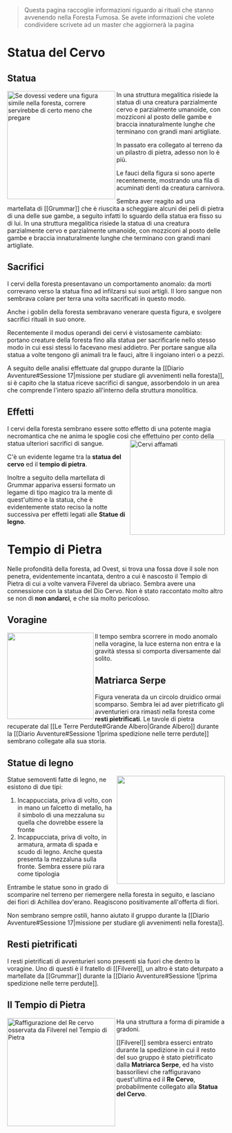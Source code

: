 > Questa pagina raccoglie informazioni riguardo ai rituali che stanno avvenendo nella Foresta Fumosa.
> Se avete informazioni che volete condividere scrivete ad un master che aggiornerà la pagina

# Statua del Cervo
## Statua
<img src="https://i.pinimg.com/564x/55/38/fb/5538fbeac2d96a9dc48db52917fd28b2.jpg" alt="Se dovessi vedere una figura simile nella foresta, correre servirebbe di certo meno che pregare" width=250 align=left>In una struttura megalitica risiede la statua di una creatura parzialmente cervo e parzialmente umanoide, con mozziconi al posto delle gambe e braccia innaturalmente lunghe che terminano con grandi mani artigliate.

In passato era collegato al terreno da un pilastro di pietra, adesso non lo è più.

Le fauci della figura si sono aperte recentemente, mostrando una fila di acuminati denti da creatura carnivora.

Sembra aver reagito ad una martellata di [[Grummar]] che è riuscita a scheggiare alcuni dei peli di pietra di una delle sue gambe, a seguito infatti lo sguardo della statua era fisso su di lui. 
 In una struttura megalitica risiede la statua di una creatura parzialmente cervo e parzialmente umanoide, con mozziconi al posto delle gambe e braccia innaturalmente lunghe che terminano con grandi mani artigliate.


## Sacrifici
I cervi della foresta presentavano un comportamento anomalo: da morti correvano verso la statua fino ad infilzarsi sui suoi artigli. Il loro sangue non sembrava colare per terra una volta sacrificati in questo modo.

Anche i goblin della foresta sembravano venerare questa figura, e svolgere sacrifici rituali in suo onore.

Recentemente il modus operandi dei cervi è vistosamente cambiato: portano creature della foresta fino alla statua per sacrificarle nello stesso modo in cui essi stessi lo facevano mesi addietro. Per portare sangue alla statua a volte tengono gli animali tra le fauci, altre li ingoiano interi o a pezzi.

A seguito delle analisi effettuate dal gruppo durante la [[Diario Avventure#Sessione 17|missione per studiare gli avvenimenti nella foresta]], si è capito che la statua riceve sacrifici di sangue, assorbendolo in un area che comprende l'intero spazio all'interno della struttura monolitica.

## Effetti
I cervi della foresta sembrano essere sotto effetto di una potente magia necromantica che ne anima le spoglie così che effettuino per conto della statua ulteriori sacrifici di sangue. <img src="https://i.pinimg.com/enabled/564x/7a/e5/79/7ae57984aa423732c1b530e67e55116e.jpg" width=220 align=right alt="Cervi affamati"> 

C'è un evidente legame tra la **statua del cervo** ed il **tempio di pietra**.

Inoltre a seguito della martellata di Grummar appariva essersi formato un legame di tipo magico tra la mente di quest'ultimo e la statua, che è evidentemente stato reciso la notte successiva per effetti legati alle **Statue di legno**.


# Tempio di Pietra
Nelle profondità della foresta, ad Ovest, si trova una fossa dove il sole non penetra, evidentemente incantata, dentro a cui è nascosto il Tempio di Pietra di cui a volte vanvera Filverel da ubriaco. 
Sembra avere una connessione con la statua del Dio Cervo.
Non è stato raccontato molto altro se non di **non andarci**, e che sia molto pericoloso.

## Voragine
<img src="https://i.pinimg.com/564x/7b/4a/84/7b4a846aa210985eaf998bed05564039.jpg" align=left width=200>Il tempo sembra scorrere in modo anomalo nella voragine, la luce esterna non entra e la gravità stessa si comporta diversamente dal solito.

## Matriarca Serpe
Figura venerata da un circolo druidico ormai scomparso.
Sembra lei ad aver pietrificato gli avventurieri ora rimasti nella foresta come **resti pietrificati**.
Le tavole di pietra recuperate dal [[Le Terre Perdute#Grande Albero|Grande Albero]] durante la [[Diario Avventure#Sessione 1|prima spedizione nelle terre perdute]] sembrano collegate alla sua storia.

## Statue di legno
<img src="https://i.pinimg.com/564x/91/41/89/9141896a79a4f74f63034529370cc64b.jpg" align=right width=250>Statue semoventi fatte di legno, ne esistono di due tipi: 
1. Incappucciata, priva di volto, con in mano un falcetto di metallo, ha il simbolo di una mezzaluna su quella che dovrebbe essere la fronte
2. Incappucciata, priva di volto, in armatura, armata di spada e scudo di legno. Anche questa presenta la mezzaluna sulla fronte. Sembra essere più rara come tipologia

Entrambe le statue sono in grado di scomparire nel terreno per riemergere nella foresta in seguito, e lasciano dei fiori di Achillea dov'erano.
Reagiscono positivamente all'offerta di fiori.

Non sembrano sempre ostili, hanno aiutato il gruppo durante la [[Diario Avventure#Sessione 17|missione per studiare gli avvenimenti nella foresta]].

## Resti pietrificati
I resti pietrificati di avventurieri sono presenti sia fuori che dentro la voragine. Uno di questi è il fratello di [[Filverel]], un altro è stato deturpato a martellate da [[Grummar]] durante la [[Diario Avventure#Sessione 1|prima spedizione nelle terre perdute]].

## Il Tempio di Pietra
<img src="https://i.pinimg.com/564x/ab/59/2e/ab592ea6149e0526e577ce7607a3ca9d.jpg" align=left width=250 alt="Raffigurazione del Re cervo osservata da Filverel nel Tempio di Pietra"> Ha una struttura a forma di piramide a gradoni.

[[Filverel]] sembra esserci entrato durante la spedizione in cui il resto del suo gruppo è stato pietrificato dalla **Matriarca Serpe**, ed ha visto bassorilievi che raffiguravano quest'ultima ed il **Re Cervo**, probabilmente collegato alla **Statua del Cervo**.

